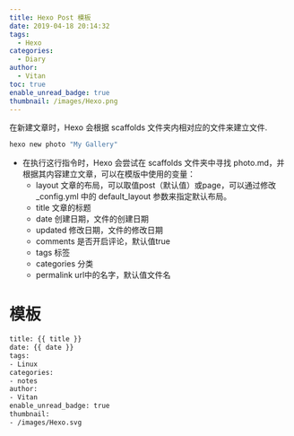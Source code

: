 ```yaml
---
title: Hexo Post 模板
date: 2019-04-18 20:14:32
tags:
  - Hexo
categories:
  - Diary
author:
  - Vitan
toc: true
enable_unread_badge: true
thumbnail: /images/Hexo.png
---
```

在新建文章时，Hexo 会根据 scaffolds 文件夹内相对应的文件来建立文件.
<!--more-->
```bash
hexo new photo "My Gallery"
```
  - 在执行这行指令时，Hexo 会尝试在 scaffolds 文件夹中寻找 photo.md，并根据其内容建立文章，可以在模版中使用的变量：
	- layout 文章的布局，可以取值post（默认值）或page，可以通过修改 _config.yml 中的 default_layout 参数来指定默认布局。
	- title 文章的标题
	- date 创建日期，文件的创建日期
	- updated 修改日期，文件的修改日期
	- comments 是否开启评论，默认值true
	- tags 标签
	- categories 分类
	- permalink url中的名字，默认值文件名

# 模板
```bash
title: {{ title }}
date: {{ date }}
tags:
- Linux
categories:
- notes
author:
- Vitan
enable_unread_badge: true
thumbnail:
- /images/Hexo.svg
```
